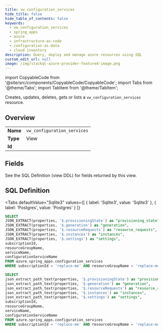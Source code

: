 ```yaml
--- 
title: vw_configuration_services
hide_title: false
hide_table_of_contents: false
keywords:
  - vw_configuration_services
  - spring_apps
  - azure
  - infrastructure-as-code
  - configuration-as-data
  - cloud inventory
description: Query, deploy and manage azure resources using SQL
custom_edit_url: null
image: /img/stackql-azure-provider-featured-image.png
---
```


import CopyableCode from '@site/src/components/CopyableCode/CopyableCode';
import Tabs from '@theme/Tabs';
import TabItem from '@theme/TabItem';

Creates, updates, deletes, gets or lists a <code>vw_configuration_services</code> resource.

## Overview
<table><tbody>
<tr><td><b>Name</b></td><td><code>vw_configuration_services</code></td></tr>
<tr><td><b>Type</b></td><td>View</td></tr>
<tr><td><b>Id</b></td><td><CopyableCode code="azure.spring_apps.vw_configuration_services" /></td></tr>
</tbody></table>

## Fields

See the SQL Definition (view DDL) for fields returned by this view.

## SQL Definition

<Tabs
defaultValue="Sqlite3"
values={[
{ label: 'Sqlite3', value: 'Sqlite3' },
{ label: 'Postgres', value: 'Postgres' }
]}
>
<TabItem value="Sqlite3">

```sql
SELECT
JSON_EXTRACT(properties, '$.provisioningState') as "provisioning_state",
JSON_EXTRACT(properties, '$.generation') as "generation",
JSON_EXTRACT(properties, '$.resourceRequests') as "resource_requests",
JSON_EXTRACT(properties, '$.instances') as "instances",
JSON_EXTRACT(properties, '$.settings') as "settings",
subscriptionId,
resourceGroupName,
serviceName,
configurationServiceName
FROM azure.spring_apps.configuration_services
WHERE subscriptionId = 'replace-me' AND resourceGroupName = 'replace-me' AND serviceName = 'replace-me';
```

</TabItem>
<TabItem value="Postgres">

```sql
SELECT
json_extract_path_text(properties, '$.provisioningState') as "provisioning_state",
json_extract_path_text(properties, '$.generation') as "generation",
json_extract_path_text(properties, '$.resourceRequests') as "resource_requests",
json_extract_path_text(properties, '$.instances') as "instances",
json_extract_path_text(properties, '$.settings') as "settings",
subscriptionId,
resourceGroupName,
serviceName,
configurationServiceName
FROM azure.spring_apps.configuration_services
WHERE subscriptionId = 'replace-me' AND resourceGroupName = 'replace-me' AND serviceName = 'replace-me';
```

</TabItem>
</Tabs>
